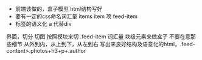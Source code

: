 - 前端该做的，盒子模型
  html结构写好
- 要有一定的css命名词汇量
  items item 项 feed-item
- 标签的语义化
a 代替div

界面，切分 切图 按照模块来切 .feed-item 词汇量
块级元素来做盒子 不要在意那些细节
从外到内，从上到下，从左到右
写出来良好结构及语意化的html，.feed-content>.photos+h3+p+.author